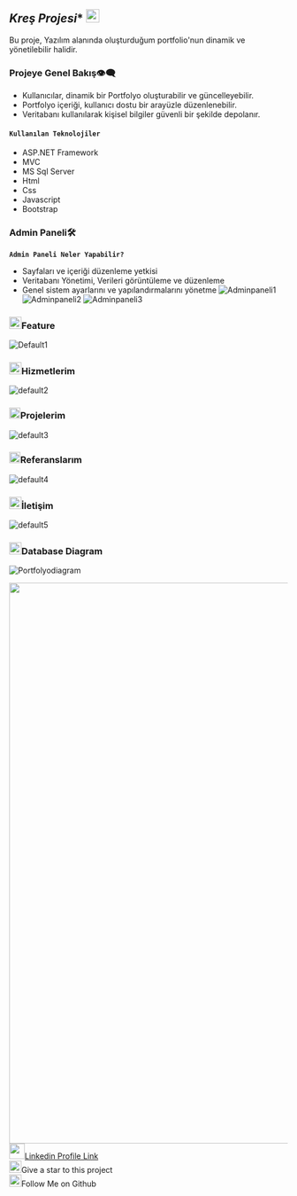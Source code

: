## *Kreş Projesi** <img src="https://user-images.githubusercontent.com/74038190/212284087-bbe7e430-757e-4901-90bf-4cd2ce3e1852.gif" width="24" height="24" />
Bu proje, Yazılım alanında oluşturduğum portfolio'nun dinamik ve yönetilebilir halidir.
### Projeye Genel Bakış👁️‍🗨️
- Kullanıcılar, dinamik bir Portfolyo oluşturabilir ve güncelleyebilir.
- Portfolyo içeriği, kullanıcı dostu bir arayüzle düzenlenebilir.
- Veritabanı kullanılarak kişisel bilgiler güvenli bir şekilde depolanır.
#### **`Kullanılan Teknolojiler`**
+ ASP.NET Framework
+ MVC
+ MS Sql Server
+ Html
+ Css
+ Javascript
+ Bootstrap
### Admin Paneli🛠️
**`Admin Paneli Neler Yapabilir?`**
- Sayfaları ve içeriği düzenleme yetkisi
- Veritabanı Yönetimi, Verileri görüntüleme ve düzenleme
- Genel sistem ayarlarını ve yapılandırmalarını yönetme
![Adminpaneli1](https://github.com/Nesibe93/MeyawoPortfolio/assets/125722258/5f0ad581-89cd-48d0-a16b-93779e8cbcca)
![Adminpaneli2](https://github.com/Nesibe93/MeyawoPortfolio/assets/125722258/ea625a23-b8d0-4fd3-b84c-46cd6fd6718a)
![Adminpaneli3](https://github.com/Nesibe93/MeyawoPortfolio/assets/125722258/262b6fae-8c91-4d09-b3f5-f46957eb9bda)

### <img width="22" height="22" src="https://img.icons8.com/external-flaticons-lineal-color-flat-icons/64/external-home-resume-flaticons-lineal-color-flat-icons.png" alt="external-home-resume-flaticons-lineal-color-flat-icons"/>Feature
![Default1](https://github.com/Nesibe93/MeyawoPortfolio/assets/125722258/3fe9ddba-9bc8-4a8c-8d2b-c45e182ee828)
### <img width="22" height="22" src="https://github.com/Nesibe93/MeyawoPortfolio/assets/125722258/35303ec6-8a66-4244-92fe-1fd1fe2a9124" alt="code"/>Hizmetlerim
![default2](https://github.com/Nesibe93/MeyawoPortfolio/assets/125722258/766e98c8-4971-46e2-9440-ef3e9da426ef)
### <img width="20" height="20" src="https://github.com/Nesibe93/MeyawoPortfolio/assets/125722258/28404f72-383e-478e-9504-b0973d571f9f" alt="diploma"/>Projelerim
![default3](https://github.com/Nesibe93/MeyawoPortfolio/assets/125722258/38510576-f224-4204-9318-e918ef101969)
### <img width="20" height="20" src="https://img.icons8.com/office/24/diploma.png" alt="diploma"/>Referanslarım
![default4](https://github.com/Nesibe93/MeyawoPortfolio/assets/125722258/d0617e7e-c359-418b-ba54-6c7adfce53b0)
### <img width="22" height="22" src="https://github.com/Nesibe93/MvcCV/assets/125722258/20e3a820-f95b-41d4-9a11-ea97ff9047f5"/>İletişim
![default5](https://github.com/Nesibe93/MeyawoPortfolio/assets/125722258/73159e87-643f-476e-acff-65a2eabe1615)

### <img width="22" height="22" src="https://github.com/Nesibe93/MeyawoPortfolio/assets/125722258/2f304682-903d-46db-9215-03a0f3f9a7d5"/>Database Diagram
![Portfolyodiagram](https://github.com/Nesibe93/MeyawoPortfolio/assets/125722258/adeec9d9-3326-481c-b308-b42bd779c832)





<img src="https://user-images.githubusercontent.com/74038190/212284115-f47cd8ff-2ffb-4b04-b5bf-4d1c14c0247f.gif" width="1012"><br>
<img src="https://user-images.githubusercontent.com/74038190/235294012-0a55e343-37ad-4b0f-924f-c8431d9d2483.gif" width="28" height="28"/>[Linkedin Profile Link](https://www.linkedin.com/in/nesibekosanoglu/)<br>
<img src="https://raw.githubusercontent.com/Tarikul-Islam-Anik/Microsoft-Teams-Animated-Emojis/master/Emojis/Travel%20and%20places/Star.png" width="22" height="22" />Give a star to this project<br>
<img src="https://raw.githubusercontent.com/Tarikul-Islam-Anik/Microsoft-Teams-Animated-Emojis/master/Emojis/Hand%20gestures/Folded%20Hands%20Light%20Skin%20Tone.png" width="22" height="22" />Follow Me on Github
